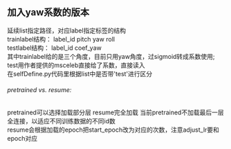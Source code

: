 ## 加入yaw系数的版本
延续list指定路径，对应label指定标签的结构  
    trainlabel结构：
    label_id pitch yaw roll  
    testlabel结构：
    label_id coef_yaw    
    其中trainlabel给的是三个角度，目前只用yaw角度，过sigmoid转成系数使用;  test用作者提供的msceleb直接给了系数，直接读入  
    在selfDefine.py代码里根据list中是否带'test'进行区分
###### pretrained vs. resume:  
pretrained可以选择加载部分层 resume完全加载
当前pretrained不加载最后一层全连接，以适应不同训练数据的不同id数  
resume会根据加载的epoch把start_epoch改为对应的次数，注意adjust_lr要和epoch对应
